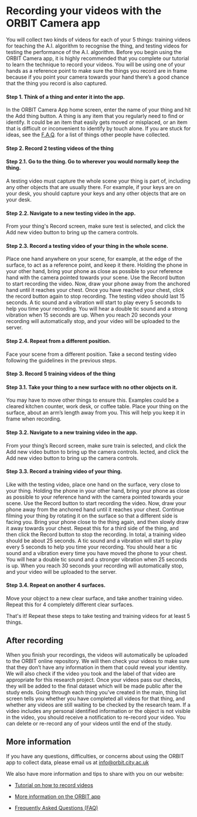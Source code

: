 # Recording your videos with the ORBIT Camera app  

You will collect two kinds of videos for each of your 5 things: training videos for teaching the A.I. algorithm to recognise the thing, and testing videos for testing the performance of the A.I. algorithm. Before you begin using the ORBIT Camera app, it is highly recommended that you complete our tutorial to learn the technique to record your videos. You will be using one of your hands as a reference point to make sure the things you record are in frame because if you point your camera towards your hand there’s a good chance that the thing you record is also captured.

#### Step 1. Think of a thing and enter it into the app.
In the ORBIT Camera App home screen, enter the name of your thing and hit the Add thing button. A thing is any item that you regularly need to find or identify. It could be an item that easily gets moved or misplaced, or an item that is difficult or inconvenient to identify by touch alone. If you are stuck for ideas, see the [F.A.Q](https://orbit.city.ac.uk/help-us-build-better-ai-systems-test/#FAQs). for a list of things other people have collected. 

#### Step 2. Record 2 testing videos of the thing

#### Step 2.1. Go to the thing. Go to wherever you would normally keep the thing. 
A testing video must capture the whole scene your thing is part of, including any other objects that are usually there. For example, if your keys are on your desk, you should capture your keys and any other objects that are on your desk.  

#### Step 2.2. Navigate to a new testing video in the app.
From your thing's Record screen, make sure test is selected, and click the Add new video button to bring up the camera controls. 
 
#### Step 2.3. Record a testing video of your thing in the whole scene. 
Place one hand anywhere on your scene, for example, at the edge of the surface, to act as a reference point, and keep it there. Holding the phone in your other hand, bring your phone as close as possible to your reference hand with the camera pointed towards your scene. Use the Record button to start recording the video. Now, draw your phone away from the anchored hand until it reaches your chest. Once you have reached your chest, click the record button again to stop recording. The testing video should last 15 seconds. A tic sound and a vibration will start to play every 5 seconds to help you time your recording. You will hear a double tic sound and a strong vibration when 15 seconds are up. When you reach 20 seconds your recording will automatically stop, and your video will be uploaded to the server.  

#### Step 2.4. Repeat from a different position. 
Face your scene from a different position. Take a second testing video following the guidelines in the previous steps.

#### Step 3. Record 5 training videos of the thing 

#### Step 3.1. Take your thing to a new surface with no other objects on it. 
You may have to move other things to ensure this. Examples could be a cleared kitchen counter, work desk, or coffee table. Place your thing on the surface, about an arm’s length away from you. This will help you keep it in frame when recording.

#### Step 3.2. Navigate to a new training video in the app. 
From your thing’s Record screen, make sure train is selected, and click the Add new video button to bring up the camera controls. lected, and click the Add new video button to bring up the camera controls. 

#### Step 3.3. Record a training video of your thing. 
Like with the testing video, place one hand on the surface, very close to your thing. Holding the phone in your other hand, bring your phone as close as possible to your reference hand with the camera pointed towards your scene. Use the Record button to start recording the video. Now, draw your phone away from the anchored hand until it reaches your chest. Continue filming your thing by rotating it on the surface so that a different side is facing you. Bring your phone close to the thing again, and then slowly draw it away towards your chest. Repeat this for a third side of the thing, and then click the Record button to stop the recording. In total, a training video should be about 25 seconds. A tic sound and a vibration will start to play every 5 seconds to help you time your recording. You should hear a tic sound and a vibration every time you have moved the phone to your chest. You will hear a double tic sound and a stronger vibration when 25 seconds is up. When you reach 30 seconds your recording will automatically stop, and your video will be uploaded to the server.

#### Step 3.4. Repeat on another 4 surfaces. 
Move your object to a new clear surface, and take another training video. Repeat this for 4 completely different clear surfaces.

That's it! Repeat these steps to take testing and training videos for at least 5 things. 

## After recording  

When you finish your recordings, the videos will automatically be uploaded to the ORBIT online repository. We will then check your videos to make sure that they don’t have any information in them that could reveal your identity. We will also check if the video you took and the label of that video are appropriate for this research project. Once your videos pass our checks, they will be added to the final dataset which will be made public after the study ends. Going through each thing you’ve created in the main, thing list screen tells you whether you have completed all videos for that thing, and whether any videos are still waiting to be checked by the research team. If a video includes any personal identified information or the object is not visible in the video, you should receive a notification to re-record your video. You can delete or re-record any of your videos until the end of the study.

## More information  

If you have any questions, difficulties, or concerns about using the ORBIT app to collect data, please email us at info@orbit.city.ac.uk  

We also have more information and tips to share with you on our website: 

- [Tutorial on how to record videos](https://orbit.city.ac.uk/help-us-build-better-ai-systems-test/#Tutorial)
 

- [More information on the ORBIT app](https://orbit.city.ac.uk/help-us-build-better-ai-systems-test/#App)

- [Frequently Asked Questions (FAQ)](https://orbit.city.ac.uk/help-us-build-better-ai-systems-test/#FAQs) 
